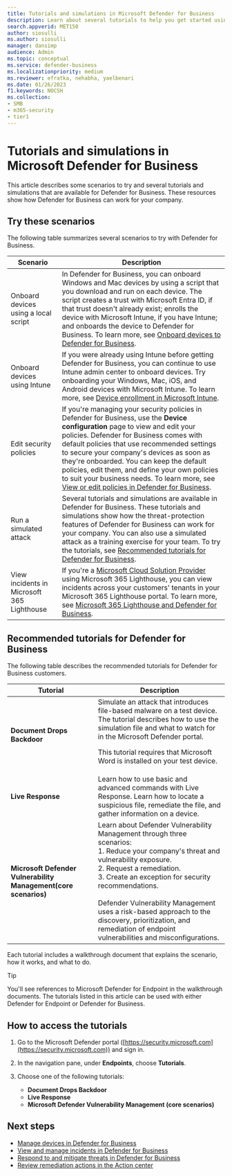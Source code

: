 ```yaml
---
title: Tutorials and simulations in Microsoft Defender for Business
description: Learn about several tutorials to help you get started using Defender for Business.
search.appverid: MET150
author: siosulli
ms.author: siosulli
manager: dansimp 
audience: Admin
ms.topic: conceptual
ms.service: defender-business
ms.localizationpriority: medium
ms.reviewer: efratka, nehabha, yaelbenari
ms.date: 01/26/2023
f1.keywords: NOCSH 
ms.collection: 
- SMB
- m365-security
- tier1
---
```


# Tutorials and simulations in Microsoft Defender for Business

This article describes some scenarios to try and several tutorials and simulations that are available for Defender for Business. These resources show how Defender for Business can work for your company.


## Try these scenarios

The following table summarizes several scenarios to try with Defender for Business.

| Scenario  | Description  |
|---------|---------|
| Onboard devices using a local script     | In Defender for Business, you can onboard Windows and Mac devices by using a script that you download and run on each device. The script creates a trust with Microsoft Entra ID, if that trust doesn't already exist; enrolls the device with Microsoft Intune, if you have Intune; and onboards the device to Defender for Business. To learn more, see [Onboard devices to Defender for Business](mdb-onboard-devices.md).         |
| Onboard devices using Intune     | If you were already using Intune before getting Defender for Business, you can continue to use Intune admin center to onboard devices. Try onboarding your Windows, Mac, iOS, and Android devices with Microsoft Intune. To learn more, see [Device enrollment in Microsoft Intune](/mem/intune/enrollment/device-enrollment).        |
| Edit security policies     | If you're managing your security policies in Defender for Business, use the **Device configuration** page to view and edit your policies. Defender for Business comes with default policies that use recommended settings to secure your company's devices as soon as they're onboarded. You can keep the default policies, edit them, and define your own policies to suit your business needs. To learn more, see [View or edit policies in Defender for Business](mdb-view-edit-policies.md).        |
| Run a simulated attack   | Several tutorials and simulations are available in Defender for Business. These tutorials and simulations show how the threat-protection features of Defender for Business can work for your company. You can also use a simulated attack as a training exercise for your team. To try the tutorials, see [Recommended tutorials for Defender for Business](#recommended-tutorials-for-defender-for-business).         |
| View incidents in Microsoft 365 Lighthouse     | If you're a [Microsoft Cloud Solution Provider](/partner-center/enrolling-in-the-csp-program) using Microsoft 365 Lighthouse, you can view incidents across your customers' tenants in your Microsoft 365 Lighthouse portal. To learn more, see [Microsoft 365 Lighthouse and Defender for Business](mdb-lighthouse-integration.md).       |


## Recommended tutorials for Defender for Business

The following table describes the recommended tutorials for Defender for Business customers.

| Tutorial  | Description  |
|---------|---------|
| **Document Drops Backdoor**     | Simulate an attack that introduces file-based malware on a test device. The tutorial describes how to use the simulation file and what to watch for in the Microsoft Defender portal. <p>This tutorial requires that Microsoft Word is installed on your test device.   |
| **Live Response**     | Learn how to use basic and advanced commands with Live Response. Learn how to locate a suspicious file, remediate the file, and gather information on a device.   |
| **Microsoft Defender Vulnerability Management(core scenarios)**     | Learn about Defender Vulnerability Management through three scenarios:<br/>1. Reduce your company's threat and vulnerability exposure.<br/>2. Request a remediation.<br/>3. Create an exception for security recommendations.<br/><br/>Defender Vulnerability Management uses a risk-based approach to the discovery, prioritization, and remediation of endpoint vulnerabilities and misconfigurations.      |

Each tutorial includes a walkthrough document that explains the scenario, how it works, and what to do.

> [!TIP]
> You'll see references to Microsoft Defender for Endpoint in the walkthrough documents. The tutorials listed in this article can be used with either Defender for Endpoint or Defender for Business.

## How to access the tutorials

1. Go to the Microsoft Defender portal ([https://security.microsoft.com](https://security.microsoft.com)) and sign in.

2. In the navigation pane, under **Endpoints**, choose **Tutorials**.

3. Choose one of the following tutorials:

   - **Document Drops Backdoor**
   - **Live Response**
   - **Microsoft Defender Vulnerability Management (core scenarios)**

## Next steps

- [Manage devices in Defender for Business](mdb-manage-devices.md)
- [View and manage incidents in Defender for Business](mdb-view-manage-incidents.md)
- [Respond to and mitigate threats in Defender for Business](mdb-respond-mitigate-threats.md)
- [Review remediation actions in the Action center](mdb-review-remediation-actions.md)

